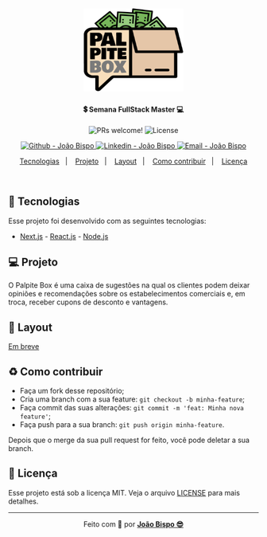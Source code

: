 <meta charset="utf-8">
<h1 align="center">
    <img alt="Logo Palpite Box" title="#Palpite_box" src=".github/logo.png" width="200px" />
</h1>

<h4 align="center">
  💲 Semana FullStack Master 💻
</h4>

<p align="center">
 <img src="https://img.shields.io/static/v1?label=PRs&message=welcome&color=E4C5A7&labelColor=1C1C1C" alt="PRs welcome!" />

  <img alt="License" src="https://img.shields.io/static/v1?label=license&message=MIT&color=E4C5A7&labelColor=1C1C1C">
</p>
<p align="center">
<!-- <a href="https://github.com/joaobispo2077" target="_blank">
    <img alt="Made by João Bispo" src="https://img.shields.io/static/v1?label=Made%20By&message=Joao%20Bispo&color=1E90FF&labelColor=1C1C1C"">
  </a> -->
  <a href="https://github.com/joaobispo2077" target="_blank" >
    <img alt="Github - João Bispo" src="https://img.shields.io/badge/Github--%4B0082?style=plastic&labelColor=1C1C1C&color=E4C5A7&logo=github">
  </a>
  <a href="https://www.linkedin.com/in/joão-bispo-2077/" target="_blank" >
    <img alt="Linkedin - João Bispo" src="https://img.shields.io/badge/Linkedin--%23F8952D?style=plastic&labelColor=1C1C1C&color=E4C5A7&logo=linkedin">
  </a>
  <a href="mailto:joaobispo2077@gmail.com" target="_blank" >
    <img alt="Email - João Bispo" src="https://img.shields.io/badge/Email--%23F8952D?style=plastic&labelColor=1C1C1C&color=E4C5A7&logo=gmail">
  </a>
</p>

<p align="center">
  <a href="#rocket-tecnologias">Tecnologias</a>&nbsp;&nbsp;&nbsp;|&nbsp;&nbsp;&nbsp;
  <a href="#-projeto">Projeto</a>&nbsp;&nbsp;&nbsp;|&nbsp;&nbsp;&nbsp;
  <a href="#-layout">Layout</a>&nbsp;&nbsp;&nbsp;|&nbsp;&nbsp;&nbsp;
  <a href="#-como-contribuir">Como contribuir</a>&nbsp;&nbsp;&nbsp;|&nbsp;&nbsp;&nbsp;
  <a href="#memo-licença">Licença</a>
</p>

<br>

<!-- <p align="center">
  <img alt="Palpite Box" src=".github/palpite-box.png" width="100%">
</p> -->

## :rocket: Tecnologias

Esse projeto foi desenvolvido com as seguintes tecnologias:

- [Next.js](https://nextjs.org)
        - [React.js](https://reactjs.org)
        - [Node.js](https://nodejs.org/en/)


## 💻 Projeto

O Palpite Box é uma caixa de sugestões na qual os clientes podem deixar opiniões e recomendações sobre os estabelecimentos comerciais e, em troca, receber cupons de desconto e vantagens.

## 🔖 Layout
[Em breve]()
<!-- Você pode visualizar o layout do projeto no formato através [desse link](). Lembrando que você irá precisar ter uma conta no [Figma](http://figma.com/). -->

 <!-- <h3 style="display: inline"> Preview  </h3>  <strong> - Percurso da aplicação na Web e no Mobile: <strong>
<p align="center" style="display: flex; align-items: flex-start; justify-content: center;">
  <img alt="" title="" src="" width="400px">

  <img alt="" title="" src="" width="400px">
</p> -->

## ♻️ Como contribuir

- Faça um fork desse repositório;
- Cria uma branch com a sua feature: `git checkout -b minha-feature`;
- Faça commit das suas alterações: `git commit -m 'feat: Minha nova feature'`;
- Faça push para a sua branch: `git push origin minha-feature`.

Depois que o merge da sua pull request for feito, você pode deletar a sua branch.

## :memo: Licença

Esse projeto está sob a licença MIT. Veja o arquivo [LICENSE](LICENSE.md) para mais detalhes.

---

<p align="center">Feito com 💚 por <strong><a href="https://medium.com/@joaobispo2077">João Bispo 😎</a></strong> </p>
